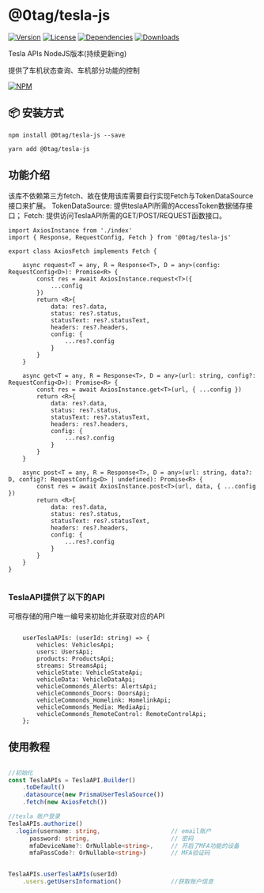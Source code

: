# @0tag/tesla-js
[![Version](http://img.shields.io/npm/v/@0tag/tesla-js.png)](https://www.npmjs.org/package/@0tag/tesla-js)
[![License](https://img.shields.io/npm/l/@0tag/tesla-js.svg)](https://github.com/easynulls/tesla-js/blob/master/LICENSE)
[![Dependencies](https://david-dm.org/easynulls/@0tag/tesla-js.svg)](https://david-dm.org/easynulls/@0tag/tesla-js)
[![Downloads](https://img.shields.io/npm/dt/@0tag/tesla-js.svg)](https://www.npmjs.org/package/@0tag/tesla-js)

Tesla APIs NodeJS版本(持续更新ing)

提供了车机状态查询、车机部分功能的控制

[![NPM](https://nodei.co/npm/@0tag/tesla-js.png?downloads=true&downloadRank=true&stars=true)](https://nodei.co/npm/@0tag/tesla-js/)

## 📦 安装方式


```shell
npm install @0tag/tesla-js --save
```

```shell
yarn add @0tag/tesla-js
```

## 功能介绍
该库不依赖第三方fetch、故在使用该库需要自行实现Fetch与TokenDataSource接口来扩展。
TokenDataSource: 提供teslaAPI所需的AccessToken数据储存接口；
Fetch: 提供访问TeslaAPI所需的GET/POST/REQUEST函数接口。

```
import AxiosInstance from './index'
import { Response, RequestConfig, Fetch } from '@0tag/tesla-js'

export class AxiosFetch implements Fetch {

	async request<T = any, R = Response<T>, D = any>(config: RequestConfig<D>): Promise<R> {
		const res = await AxiosInstance.request<T>({
			...config
		})
		return <R>{
			data: res?.data,
			status: res?.status,
			statusText: res?.statusText,
			headers: res?.headers,
			config: {
				...res?.config
			}
		}
	}

	async get<T = any, R = Response<T>, D = any>(url: string, config?: RequestConfig<D>): Promise<R> {
		const res = await AxiosInstance.get<T>(url, { ...config })
		return <R>{
			data: res?.data,
			status: res?.status,
			statusText: res?.statusText,
			headers: res?.headers,
			config: {
				...res?.config
			}
		}
	}

	async post<T = any, R = Response<T>, D = any>(url: string, data?: D, config?: RequestConfig<D> | undefined): Promise<R> {
		const res = await AxiosInstance.post<T>(url, data, { ...config })
		return <R>{
			data: res?.data,
			status: res?.status,
			statusText: res?.statusText,
			headers: res?.headers,
			config: {
				...res?.config
			}
		}
	}
}


```

### TeslaAPI提供了以下的API
 可根存储的用户唯一编号来初始化并获取对应的API
```

	userTeslaAPIs: (userId: string) => {
		vehicles: VehiclesApi;     
		users: UsersApi;
		products: ProductsApi;      
		streams: StreamsApi;
		vehicleState: VehicleStateApi;
		vehicleData: VehicleDataApi;
		vehicleCommonds_Alerts: AlertsApi;
		vehicleCommonds_Doors: DoorsApi;
		vehicleCommonds_Homelink: HomelinkApi;
		vehicleCommonds_Media: MediaApi;
		vehicleCommonds_RemoteControl: RemoteControlApi;
	};
```

## 使用教程

``` typescript

//初始化
const TeslaAPIs = TeslaAPI.Builder()
	.toDefault()
	.datasource(new PrismaUserTeslaSource())
	.fetch(new AxiosFetch())

//tesla 账户登录 
TeslaAPIs.authorize()
  .login(username: string,                    // email账户
      password: string,                       // 密码
      mfaDeviceName?: OrNullable<string>,     // 开启了MFA功能的设备
      mfaPassCode?: OrNullable<string>)       // MFA验证码


TeslaAPIs.userTeslaAPIs(userId)
    .users.getUsersInformation()              //获取账户信息
```





